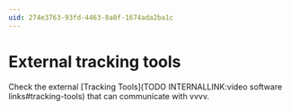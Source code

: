 ```yaml
---
uid: 274e3763-93fd-4463-8a0f-1674ada2ba1c
---
```


# External tracking tools




Check the external [Tracking Tools](TODO INTERNALLINK:video software links#tracking-tools) that can communicate with vvvv.  

